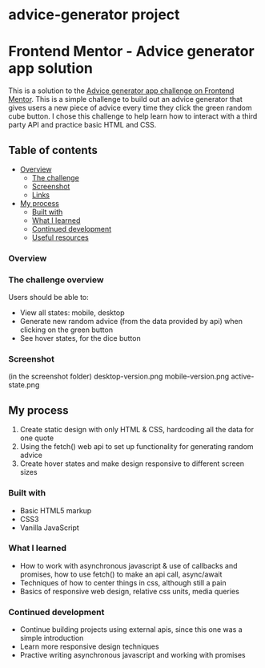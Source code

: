 # advice-generator project

# Frontend Mentor - Advice generator app solution

This is a solution to the [Advice generator app challenge on Frontend Mentor](https://www.frontendmentor.io/challenges/advice-generator-app-QdUG-13db).
This is a simple challenge to build out an advice generator that gives users a new piece of advice every time they click the green random cube button. I chose this challenge to help learn how to interact with a third party API and practice basic HTML and CSS.

## Table of contents

- [Overview](#overview)
  - [The challenge](#the-challenge)
  - [Screenshot](#screenshot)
  - [Links](#links)
- [My process](#my-process)
  - [Built with](#built-with)
  - [What I learned](#what-i-learned)
  - [Continued development](#continued-development)
  - [Useful resources](#useful-resources)

### Overview

### The challenge overview

Users should be able to:

- View all states: mobile, desktop
- Generate new random advice (from the data provided by api) when clicking on the green button
- See hover states, for the dice button

### Screenshot

(in the screenshot folder)
desktop-version.png
mobile-version.png
active-state.png


## My process

1. Create static design with only HTML & CSS, hardcoding all the data for one quote
2. Using the fetch() web api to set up functionality for generating random advice
3. Create hover states and make design responsive to different screen sizes

### Built with

- Basic HTML5 markup
- CSS3
- Vanilla JavaScript

### What I learned

- How to work with asynchronous javascript & use of callbacks and promises, how to use fetch() to make an api call, async/await
- Techniques of how to center things in css, although still a pain
- Basics of responsive web design, relative css units, media queries

### Continued development

- Continue building projects using external apis, since this one was a simple introduction
- Learn more responsive design techniques
- Practive writing asynchronous javascript and working with promises

